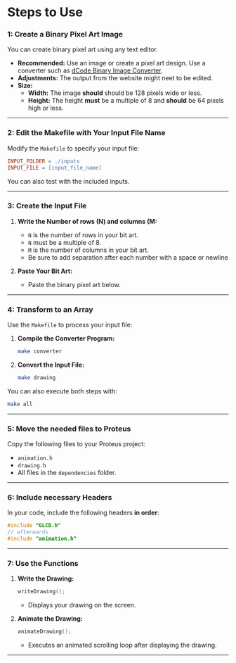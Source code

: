 

# Steps to Use

### 1: Create a Binary Pixel Art Image  

You can create binary pixel art using any text editor.

- **Recommended:** Use an image or create a pixel art design. Use a converter such as [dCode Binary Image Converter](https://www.dcode.fr/binary-image).  
- **Adjustments:** The output from the website might neet to be edited.
- **Size:**  
  - **Width:** The image **should** should be 128 pixels wide or less.
  - **Height:** The height **must** be a multiple of 8 and **should** be 64 pixels high or less.

---

### 2: Edit the Makefile with Your Input File Name  

Modify the `Makefile` to specify your input file:

```makefile
INPUT_FOLDER = ./inputs
INPUT_FILE = [input_file_name]
```

You can also test with the included inputs.

---

### 3: Create the Input File  

1. **Write the Number of rows (N) and columns (M:**  
   - `N` is the number of rows in your bit art.  
   - `N` must be a multiple of 8.
   - `M` is the number of columns in your bit art.
   - Be sure to add separation after each number with a space or newline

2. **Paste Your Bit Art:**  
   - Paste the binary pixel art below.

---

### 4: Transform to an Array  

Use the `Makefile` to process your input file:  

1. **Compile the Converter Program:**  
   ```bash
   make converter
   ```

2. **Convert the Input File:**  
   ```bash
   make drawing
   ```

You can also execute both steps with:  
```bash
make all
```

---

### 5: Move the needed files to Proteus  

Copy the following files to your Proteus project:  

- `animation.h`  
- `drawing.h`  
- All files in the `dependencies` folder.  

---

### 6: Include necessary Headers  

In your code, include the following headers **in order**:  

```c
#include "GLCD.h"
// afterwards
#include "animation.h"
```

---

### 7: Use the Functions  

1. **Write the Drawing:**  
   ```c
   writeDrawing();
   ```
   - Displays your drawing on the screen.  

2. **Animate the Drawing:**  
   ```c
   animateDrawing();
   ```
   - Executes an animated scrolling loop after displaying the drawing.  

---
